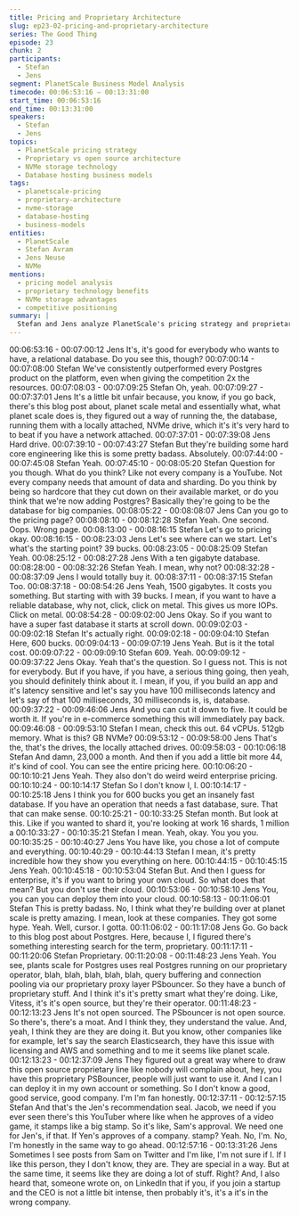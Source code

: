 ```yaml
---
title: Pricing and Proprietary Architecture
slug: ep23-02-pricing-and-proprietary-architecture
series: The Good Thing
episode: 23
chunk: 2
participants:
  - Stefan
  - Jens
segment: PlanetScale Business Model Analysis
timecode: 00:06:53:16 – 00:13:31:00
start_time: 00:06:53:16
end_time: 00:13:31:00
speakers:
  - Stefan
  - Jens
topics:
  - PlanetScale pricing strategy
  - Proprietary vs open source architecture
  - NVMe storage technology
  - Database hosting business models
tags:
  - planetscale-pricing
  - proprietary-architecture
  - nvme-storage
  - database-hosting
  - business-models
entities:
  - PlanetScale
  - Stefan Avram
  - Jens Neuse
  - NVMe
mentions:
  - pricing model analysis
  - proprietary technology benefits
  - NVMe storage advantages
  - competitive positioning
summary: |
  Stefan and Jens analyze PlanetScale's pricing strategy and proprietary architecture decisions, discussing the benefits of NVMe storage technology and how proprietary solutions can create competitive advantages in the database hosting market.
---
```


00:06:53:16 - 00:07:00:12
Jens
It's, it's good for everybody who wants to have, a relational database. Do you see this, though?
00:07:00:14 - 00:07:08:00
Stefan
We've consistently outperformed every Postgres product on the platform, even when giving the
competition 2x the resources.
00:07:08:03 - 00:07:09:25
Stefan
Oh, yeah.
00:07:09:27 - 00:07:37:01
Jens
It's a little bit unfair because, you know, if you go back, there's this blog post about, planet scale
metal and essentially what, what planet scale does is, they figured out a way of running the, the
database, running them with a locally attached, NVMe drive, which it's it's very hard to to beat if
you have a network attached.
00:07:37:01 - 00:07:39:08
Jens
Hard drive.
00:07:39:10 - 00:07:43:27
Stefan
But they're building some hard core engineering like this is some pretty badass. Absolutely.
00:07:44:00 - 00:07:45:08
Stefan
Yeah.
00:07:45:10 - 00:08:05:20
Stefan
Question for you though. What do you think? Like not every company is a YouTube. Not every
company needs that amount of data and sharding. Do you think by being so hardcore that they
cut down on their available market, or do you think that we're now adding Postgres? Basically
they're going to be the database for big companies.
00:08:05:22 - 00:08:08:07
Jens
Can you go to the pricing page?
00:08:08:10 - 00:08:12:28
Stefan
Yeah. One second. Oops. Wrong page.
00:08:13:00 - 00:08:16:15
Stefan
Let's go to pricing okay.
00:08:16:15 - 00:08:23:03
Jens
Let's see where can we start. Let's what's the starting point? 39 bucks.
00:08:23:05 - 00:08:25:09
Stefan
Yeah.
00:08:25:12 - 00:08:27:28
Jens
With a ten gigabyte database.
00:08:28:00 - 00:08:32:26
Stefan
Yeah. I mean, why not?
00:08:32:28 - 00:08:37:09
Jens
I would totally buy it.
00:08:37:11 - 00:08:37:15
Stefan
Too.
00:08:37:18 - 00:08:54:26
Jens
Yeah, 1500 gigabytes. It costs you something. But starting with with 39 bucks. I mean, if you
want to have a reliable database, why not, click, click on metal. This gives us more IOPs. Click
on metal.
00:08:54:28 - 00:09:02:00
Jens
Okay. So if you want to have a super fast database it starts at scroll down.
00:09:02:03 - 00:09:02:18
Stefan
It's actually right.
00:09:02:18 - 00:09:04:10
Stefan
Here, 600 bucks.
00:09:04:13 - 00:09:07:19
Jens
Yeah. But is it the total cost.
00:09:07:22 - 00:09:09:10
Stefan
609. Yeah.
00:09:09:12 - 00:09:37:22
Jens
Okay. Yeah that's the question. So I guess not. This is not for everybody. But if you have, if you
have, a serious thing going, then yeah, you should definitely think about it. I mean, if you, if you
build an app and it's latency sensitive and let's say you have 100 milliseconds latency and let's
say of that 100 milliseconds, 30 milliseconds is, is, database.
00:09:37:22 - 00:09:46:06
Jens
And you can cut it down to five. It could be worth it. If you're in e-commerce something this will
immediately pay back.
00:09:46:08 - 00:09:53:10
Stefan
I mean, check this out. 64 vCPUs. 512gb memory. What is this? GB NVMe?
00:09:53:12 - 00:09:58:00
Jens
That's the, that's the drives, the locally attached drives.
00:09:58:03 - 00:10:06:18
Stefan
And damn, 23,000 a month. And then if you add a little bit more 44, it's kind of cool. You can see
the entire pricing here.
00:10:06:20 - 00:10:10:21
Jens
Yeah. They also don't do weird weird enterprise pricing.
00:10:10:24 - 00:10:14:17
Stefan
So I don't know I, I.
00:10:14:17 - 00:10:25:18
Jens
I think you for 600 bucks you get an insanely fast database. If you have an operation that needs
a fast database, sure. That that can make sense.
00:10:25:21 - 00:10:33:25
Stefan
month.
But look at this. Like if you wanted to shard it, you're looking at work 16 shards, 1 million a
00:10:33:27 - 00:10:35:21
Stefan
I mean. Yeah, okay. You you you.
00:10:35:25 - 00:10:40:27
Jens
You have like, you chose a lot of compute and everything.
00:10:40:29 - 00:10:44:13
Stefan
I mean, it's pretty incredible how they show you everything on here.
00:10:44:15 - 00:10:45:15
Jens
Yeah.
00:10:45:18 - 00:10:53:04
Stefan
But. And then I guess for enterprise, it's if you want to bring your own cloud. So what does that
mean? But you don't use their cloud.
00:10:53:06 - 00:10:58:10
Jens
You, you can you can deploy them into your cloud.
00:10:58:13 - 00:11:06:01
Stefan
This is pretty badass. No, I think what they're building over at planet scale is pretty amazing. I
mean, look at these companies. They got some hype. Yeah. Well, cursor. I gotta.
00:11:06:02 - 00:11:17:08
Jens
Go. Go back to this blog post about Postgres. Here, because I, I figured there's something
interesting search for the term, proprietary.
00:11:17:11 - 00:11:20:06
Stefan
Proprietary.
00:11:20:08 - 00:11:48:23
Jens
Yeah. You see, plants scale for Postgres uses real Postgres running on our proprietary operator,
blah, blah, blah, blah, blah, query buffering and connection pooling via our proprietary proxy
layer PSbouncer. So they have a bunch of proprietary stuff. And I think it's it's pretty smart what
they're doing. Like, Vitess, it's it's open source, but they're their operator.
00:11:48:23 - 00:12:13:23
Jens
It's not open sourced. The PSbouncer is not open source. So there's, there's a moat. And I think
they, they understand the value. And, yeah, I think they are they are doing it. But you know,
other companies like for example, let's say the search Elasticsearch, they have this issue with
licensing and AWS and something and to me it seems like planet scale.
00:12:13:23 - 00:12:37:09
Jens
They figured out a great way where to draw this open source proprietary line like nobody will
complain about, hey, you have this proprietary PSBouncer, people will just want to use it. And I
can I can deploy it in my own account or something. So I don't know a good, good service, good
company. I'm I'm fan honestly.
00:12:37:11 - 00:12:57:15
Stefan
And that's the Jen's recommendation seal. Jacob, we need if you ever seen there's this
YouTuber where like when he approves of a video game, it stamps like a big stamp. So it's like,
Sam's approval. We need one for Jen's, if that. If Yen's approves of a company. stamp? Yeah.
No, I'm. No, I'm honestly in the same way to go ahead.
00:12:57:16 - 00:13:31:26
Jens
Sometimes I see posts from Sam on Twitter and I'm like, I'm not sure if I. If I like this person,
they I don't know, they are. They are special in a way. But at the same time, it seems like they
are doing a lot of stuff. Right? And, I also heard that, someone wrote on, on LinkedIn that if you,
if you join a startup and the CEO is not a little bit intense, then probably it's, it's a it's in the
wrong company.